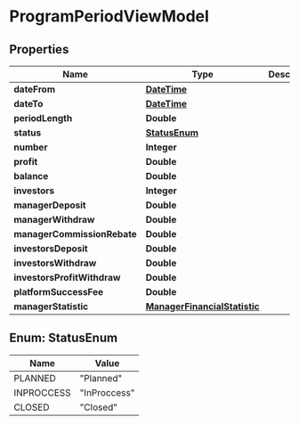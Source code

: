 
# ProgramPeriodViewModel

## Properties
Name | Type | Description | Notes
------------ | ------------- | ------------- | -------------
**dateFrom** | [**DateTime**](DateTime.md) |  |  [optional]
**dateTo** | [**DateTime**](DateTime.md) |  |  [optional]
**periodLength** | **Double** |  |  [optional]
**status** | [**StatusEnum**](#StatusEnum) |  |  [optional]
**number** | **Integer** |  |  [optional]
**profit** | **Double** |  |  [optional]
**balance** | **Double** |  |  [optional]
**investors** | **Integer** |  |  [optional]
**managerDeposit** | **Double** |  |  [optional]
**managerWithdraw** | **Double** |  |  [optional]
**managerCommissionRebate** | **Double** |  |  [optional]
**investorsDeposit** | **Double** |  |  [optional]
**investorsWithdraw** | **Double** |  |  [optional]
**investorsProfitWithdraw** | **Double** |  |  [optional]
**platformSuccessFee** | **Double** |  |  [optional]
**managerStatistic** | [**ManagerFinancialStatistic**](ManagerFinancialStatistic.md) |  |  [optional]


<a name="StatusEnum"></a>
## Enum: StatusEnum
Name | Value
---- | -----
PLANNED | &quot;Planned&quot;
INPROCCESS | &quot;InProccess&quot;
CLOSED | &quot;Closed&quot;




